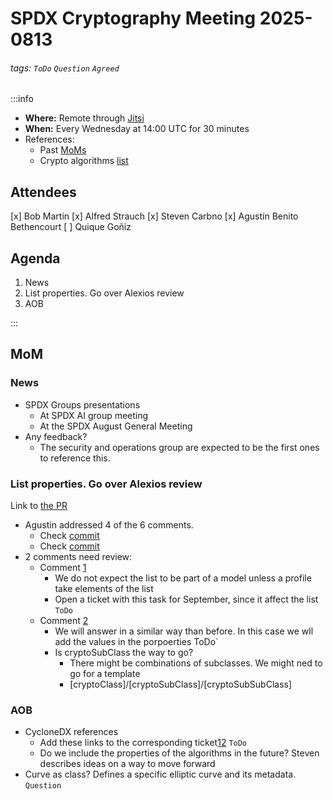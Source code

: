 # SPDX Cryptography Meeting 2025-0813

###### tags: `ToDo` `Question` `Agreed`

:::info
- **Where:** Remote through [Jitsi](https://meet.jit.si/SPDXCryptoMeeting)
- **When:** Every Wednesday at 14:00 UTC for 30 minutes
- References:
   - Past [MoMs](https://github.com/spdx/meetings/tree/main/cryptography)
   - Crypto algorithms [list](https://github.com/spdx/crypto-algorithms)

## Attendees

[x] Bob Martin
[x] Alfred Strauch
[x] Steven Carbno
[x] Agustín Benito Bethencourt
[ ] Quique Goñiz


## Agenda

1. News
2. List properties. Go over Alexios review
3. AOB

:::

## MoM

### News

* SPDX Groups presentations
   * At SPDX AI group meeting
   * At the SPDX August General Meeting
* Any feedback? 
   * The security and operations group are expected to be the first ones to reference this. 

### List properties. Go over Alexios review

Link to [the PR](https://github.com/spdx/crypto-algorithms/pull/15)

* Agustin addressed 4 of the 6 comments.
   * Check [commit](https://github.com/spdx/crypto-algorithms/pull/15/commits/710ddbe9c962606626c8a57c2c5ed6cd37acfb48)
   * Check [commit](https://github.com/spdx/crypto-algorithms/pull/15/commits/3d67d8062806facb5827e914351b773061b61e64)
* 2 comments need review:
   * Comment [1](https://github.com/spdx/crypto-algorithms/pull/15#discussion_r2259255438)
      * We do not expect the list to be part of a model unless a profile take elements of the list
      * Open a ticket with this task for September, since it affect the list `ToDo` 
   * Comment [2](https://github.com/spdx/crypto-algorithms/pull/15#discussion_r2259270084) 
      * We will answer in a similar way than before. In this case we wll add the values in the porpoerties ToDo`
      * Is cryptoSubClass the way to go?
         * There might be combinations of subclasses. We might ned to go for a template
         * [cryptoClass]/[cryptoSubClass]/[cryptoSubSubClass] 

### AOB

* CycloneDX references
   * Add these links to the corresponding ticket[1](https://github.com/CycloneDX/specification/blob/1.7-dev-cryptography/schema/cryptography-defs.json)[2](https://github.com/CycloneDX/specification/blob/1.7-dev-cryptography/schema/cryptography-defs.schema.json) `ToDo`
   * Do we include the properties of the algorithms in the future? Steven describes ideas on a way to move forward
* Curve as class? Defines a specific elliptic curve and its metadata. `Question`
